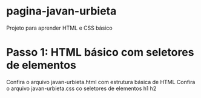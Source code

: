 # pagina-javan-urbieta
Projeto para aprender HTML  e CSS básico

# Passo 1: HTML básico com seletores de elementos
Confira o arquivo javan-urbieta.html com estrutura básica de HTML
Confira o arquivo javan-urbieta.css co seletores de elementos h1 h2
